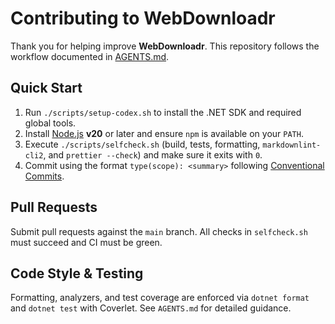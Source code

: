 # Contributing to WebDownloadr

Thank you for helping improve **WebDownloadr**. This repository follows the workflow documented in [AGENTS.md](AGENTS.md).

## Quick Start

1. Run `./scripts/setup-codex.sh` to install the .NET SDK and required global tools.
2. Install [Node.js](https://nodejs.org/) **v20** or later and ensure `npm` is available on your `PATH`.
3. Execute `./scripts/selfcheck.sh` (build, tests, formatting, `markdownlint-cli2`, and `prettier --check`) and make sure it exits with `0`.
4. Commit using the format `type(scope): <summary>` following [Conventional Commits](https://www.conventionalcommits.org/).

## Pull Requests

Submit pull requests against the `main` branch. All checks in `selfcheck.sh` must succeed and CI must be green.

## Code Style & Testing

Formatting, analyzers, and test coverage are enforced via `dotnet format` and `dotnet test` with Coverlet. See `AGENTS.md` for detailed
guidance.
